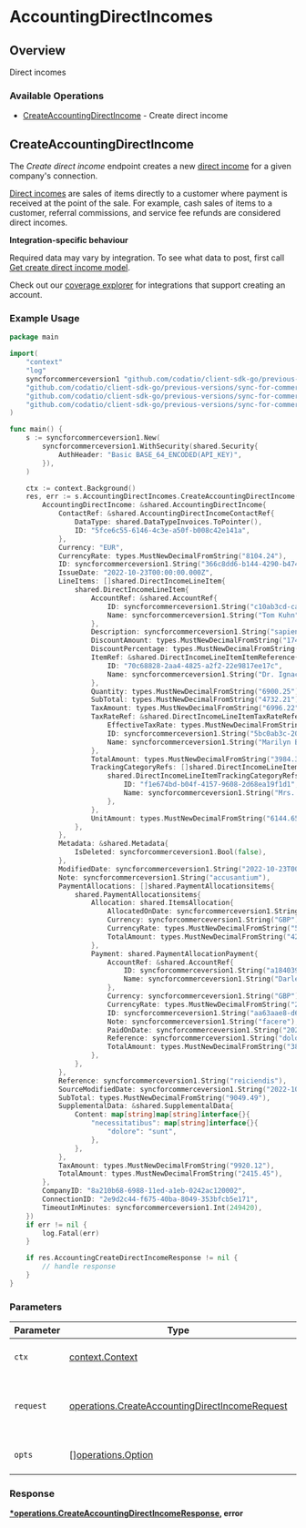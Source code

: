 # AccountingDirectIncomes

## Overview

Direct incomes

### Available Operations

* [CreateAccountingDirectIncome](#createaccountingdirectincome) - Create direct income

## CreateAccountingDirectIncome

The *Create direct income* endpoint creates a new [direct income](https://docs.codat.io/accounting-api#/schemas/DirectIncome) for a given company's connection.

[Direct incomes](https://docs.codat.io/accounting-api#/schemas/DirectIncome) are sales of items directly to a customer where payment is received at the point of the sale. For example, cash sales of items to a customer, referral commissions, and service fee refunds are considered direct incomes.

**Integration-specific behaviour**

Required data may vary by integration. To see what data to post, first call [Get create direct income model](https://docs.codat.io/accounting-api#/operations/get-create-directIncomes-model).

Check out our [coverage explorer](https://knowledge.codat.io/supported-features/accounting?view=tab-by-data-type&dataType=directIncomes) for integrations that support creating an account.


### Example Usage

```go
package main

import(
	"context"
	"log"
	syncforcommerceversion1 "github.com/codatio/client-sdk-go/previous-versions/sync-for-commerce-version-1"
	"github.com/codatio/client-sdk-go/previous-versions/sync-for-commerce-version-1/pkg/models/shared"
	"github.com/codatio/client-sdk-go/previous-versions/sync-for-commerce-version-1/pkg/models/operations"
	"github.com/codatio/client-sdk-go/previous-versions/sync-for-commerce-version-1/pkg/types"
)

func main() {
    s := syncforcommerceversion1.New(
        syncforcommerceversion1.WithSecurity(shared.Security{
            AuthHeader: "Basic BASE_64_ENCODED(API_KEY)",
        }),
    )

    ctx := context.Background()
    res, err := s.AccountingDirectIncomes.CreateAccountingDirectIncome(ctx, operations.CreateAccountingDirectIncomeRequest{
        AccountingDirectIncome: &shared.AccountingDirectIncome{
            ContactRef: &shared.AccountingDirectIncomeContactRef{
                DataType: shared.DataTypeInvoices.ToPointer(),
                ID: "5fce6c55-6146-4c3e-a50f-b008c42e141a",
            },
            Currency: "EUR",
            CurrencyRate: types.MustNewDecimalFromString("8104.24"),
            ID: syncforcommerceversion1.String("366c8dd6-b144-4290-b474-778a7bd466d2"),
            IssueDate: "2022-10-23T00:00:00.000Z",
            LineItems: []shared.DirectIncomeLineItem{
                shared.DirectIncomeLineItem{
                    AccountRef: &shared.AccountRef{
                        ID: syncforcommerceversion1.String("c10ab3cd-ca42-4519-84e5-23c7e0bc7178"),
                        Name: syncforcommerceversion1.String("Tom Kuhn"),
                    },
                    Description: syncforcommerceversion1.String("sapiente"),
                    DiscountAmount: types.MustNewDecimalFromString("1741.12"),
                    DiscountPercentage: types.MustNewDecimalFromString("6455.7"),
                    ItemRef: &shared.DirectIncomeLineItemItemReference{
                        ID: "70c68828-2aa4-4825-a2f2-22e9817ee17c",
                        Name: syncforcommerceversion1.String("Dr. Ignacio Jacobi"),
                    },
                    Quantity: types.MustNewDecimalFromString("6900.25"),
                    SubTotal: types.MustNewDecimalFromString("4732.21"),
                    TaxAmount: types.MustNewDecimalFromString("6996.22"),
                    TaxRateRef: &shared.DirectIncomeLineItemTaxRateReference{
                        EffectiveTaxRate: types.MustNewDecimalFromString("5801.97"),
                        ID: syncforcommerceversion1.String("5bc0ab3c-20c4-4f37-89fd-871f99dd2efd"),
                        Name: syncforcommerceversion1.String("Marilyn Botsford"),
                    },
                    TotalAmount: types.MustNewDecimalFromString("3984.34"),
                    TrackingCategoryRefs: []shared.DirectIncomeLineItemTrackingCategoryRefs{
                        shared.DirectIncomeLineItemTrackingCategoryRefs{
                            ID: "f1e674bd-b04f-4157-9608-2d68ea19f1d1",
                            Name: syncforcommerceversion1.String("Mrs. Cynthia Hansen"),
                        },
                    },
                    UnitAmount: types.MustNewDecimalFromString("6144.65"),
                },
            },
            Metadata: &shared.Metadata{
                IsDeleted: syncforcommerceversion1.Bool(false),
            },
            ModifiedDate: syncforcommerceversion1.String("2022-10-23T00:00:00.000Z"),
            Note: syncforcommerceversion1.String("accusantium"),
            PaymentAllocations: []shared.PaymentAllocationsitems{
                shared.PaymentAllocationsitems{
                    Allocation: shared.ItemsAllocation{
                        AllocatedOnDate: syncforcommerceversion1.String("2022-10-23T00:00:00.000Z"),
                        Currency: syncforcommerceversion1.String("GBP"),
                        CurrencyRate: types.MustNewDecimalFromString("5130.75"),
                        TotalAmount: types.MustNewDecimalFromString("4287.96"),
                    },
                    Payment: shared.PaymentAllocationPayment{
                        AccountRef: &shared.AccountRef{
                            ID: syncforcommerceversion1.String("a1840394-c260-471f-93f5-f0642dac7af5"),
                            Name: syncforcommerceversion1.String("Darlene Sawayn"),
                        },
                        Currency: syncforcommerceversion1.String("GBP"),
                        CurrencyRate: types.MustNewDecimalFromString("2414.18"),
                        ID: syncforcommerceversion1.String("aa63aae8-d678-464d-bb67-5fd5e60b375e"),
                        Note: syncforcommerceversion1.String("facere"),
                        PaidOnDate: syncforcommerceversion1.String("2022-10-23T00:00:00.000Z"),
                        Reference: syncforcommerceversion1.String("doloribus"),
                        TotalAmount: types.MustNewDecimalFromString("3817.6"),
                    },
                },
            },
            Reference: syncforcommerceversion1.String("reiciendis"),
            SourceModifiedDate: syncforcommerceversion1.String("2022-10-23T00:00:00.000Z"),
            SubTotal: types.MustNewDecimalFromString("9049.49"),
            SupplementalData: &shared.SupplementalData{
                Content: map[string]map[string]interface{}{
                    "necessitatibus": map[string]interface{}{
                        "dolore": "sunt",
                    },
                },
            },
            TaxAmount: types.MustNewDecimalFromString("9920.12"),
            TotalAmount: types.MustNewDecimalFromString("2415.45"),
        },
        CompanyID: "8a210b68-6988-11ed-a1eb-0242ac120002",
        ConnectionID: "2e9d2c44-f675-40ba-8049-353bfcb5e171",
        TimeoutInMinutes: syncforcommerceversion1.Int(249420),
    })
    if err != nil {
        log.Fatal(err)
    }

    if res.AccountingCreateDirectIncomeResponse != nil {
        // handle response
    }
}
```

### Parameters

| Parameter                                                                                                        | Type                                                                                                             | Required                                                                                                         | Description                                                                                                      |
| ---------------------------------------------------------------------------------------------------------------- | ---------------------------------------------------------------------------------------------------------------- | ---------------------------------------------------------------------------------------------------------------- | ---------------------------------------------------------------------------------------------------------------- |
| `ctx`                                                                                                            | [context.Context](https://pkg.go.dev/context#Context)                                                            | :heavy_check_mark:                                                                                               | The context to use for the request.                                                                              |
| `request`                                                                                                        | [operations.CreateAccountingDirectIncomeRequest](../../models/operations/createaccountingdirectincomerequest.md) | :heavy_check_mark:                                                                                               | The request object to use for the request.                                                                       |
| `opts`                                                                                                           | [][operations.Option](../../models/operations/option.md)                                                         | :heavy_minus_sign:                                                                                               | The options for this request.                                                                                    |


### Response

**[*operations.CreateAccountingDirectIncomeResponse](../../models/operations/createaccountingdirectincomeresponse.md), error**

